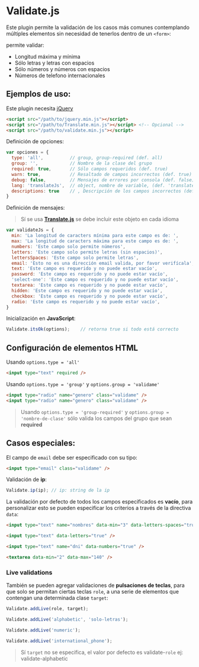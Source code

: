 # Validate.js

Este plugin permite la validación de los casos más comunes contemplando múltiples elementos sin necesidad de tenerlos dentro de un ```<form>```:

permite validar:

- Longitud máxima y mínima
- Sólo letras y letras con espacios
- Sólo números y números con espacios
- Números de telefono internacionales


## Ejemplos de uso:

Este plugin necesita [jQuery](https://jquery.com/download/)

```html
<script src="/path/to/jquery.min.js"></script>
<script src="/path/to/Translate.min.js"></script> <!-- Opcional -->
<script src="/path/to/validate.min.js"></script>
```

Definición de opciones:

```javascript
var opciones = {
  type: 'all', 	  		// group, group-required (def. all)
  group: '', 	  		// Nombre de la clase del grupo
  required: true, 		// Sólo campos requeridos (def. true)
  warn: true,	  		// Resaltado de campos incorrectos (def. true)
  debug: false,	  		// Mensajes de errores por consola (def. false)
  lang: 'translateJs',	// object, nombre de variable, (def. 'translateJs')
  descriptions: true	// , Descripción de los campos incorrectos (def. true)
}
```

Definición de mensajes:

> Sí se usa **[Translate.js](https://github.com/myei/Translate)** se debe incluir este objeto en cada idioma
> 


```javascript
var validateJs = {
  min: 'La longitud de caracters mínima para este campo es de: ',
  max: 'La longitud de caracters máxima para este campo es de: ',
  numbers: 'Este campo solo permite números',
  letters: 'Este campo solo permite letras (sin espacios)',
  lettersSpaces: 'Este campo solo permite letras',
  email: 'Esto no es una dirección email valida, por favor verifícala',
  text: 'Este campo es requerido y no puede estar vacío',
  password: 'Este campo es requerido y no puede estar vacío',
  'select-one': 'Este campo es requerido y no puede estar vacío',
  textarea: 'Este campo es requerido y no puede estar vacío',
  hidden: 'Este campo es requerido y no puede estar vacío',
  checkbox: 'Este campo es requerido y no puede estar vacío',
  radio: 'Este campo es requerido y no puede estar vacío',
}
```

Inicialización en **JavaScript**:

```javascript
Validate.itsOk(options);	// retorna true si todo está correcto
```

## Configuración de elementos **HTML**

Usando ```options.type = 'all'```

```html
<input type="text" required />
```


Usando ```options.type = 'group'``` y  ```options.group = 'validame'```

```html
<input type="radio" name="genero" class="validame" />
<input type="radio" name="genero" class="validame" />
```

> Usando ```options.type = 'group-required'``` y ```options.group = 'nombre-de-clase'``` sólo valida los campos del grupo que sean **required**



## Casos especiales:

El campo de ```email``` debe ser especificado con su tipo:

```html
<input type="email" class="validame" />
```

Validación de **ip**:

```javascript
Validate.ip(ip); // ip: string de la ip
```

La validación por defecto de todos los campos especificados es **vacío**, para personalizar esto se pueden especificar los criterios a través de la directiva ```data```:
```html
<input type="text" name="nombres" data-min="3" data-letters-spaces="true" />

<input type="text" data-letters="true" />

<input type="text" name="dni" data-numbers="true" />

<textarea data-min="2" data-max="140" />

```

### Live validations


También se pueden agregar validaciones de **pulsaciones de teclas**, para que solo se permitan ciertas teclas ```role```, a una serie de elementos que contengan una  determinada clase ```target```:


```javascript
Validate.addLive(role, target);

Validate.addLive('alphabetic', 'solo-letras');

Validate.addLive('numeric');

Validate.addLive('international_phone');
```

> Sí ```target``` no se especifica, el valor por defecto es validate-```role```
> ej: validate-alphabetic
